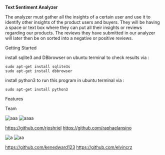 **Text Sentiment Analyzer** 

The analyzer must gather all the insights of a certain user and use it to identify other insights of the product users and buyers. They will be having a space or text box where they can put all their insights or reviews regarding our products. The reviews they have submitted in our analyzer will later then be on sorted into a negative or positive reviews. 

Getting Started

install sqlite3 and DBbrowser on ubuntu terminal to check results via :

    sudo apt-get install sqlite3s
    sudo apt-get install dbbrowser

install python3 to run this program in ubuntu terminal via :
    
    sudo apt-get install python3



Features


Team

![aaa](https://user-images.githubusercontent.com/50911396/61360745-a0163b00-a8b1-11e9-9efd-9b935e04fa93.jpg)
                                      ![aaaa](https://user-images.githubusercontent.com/50911396/61360827-cf2cac80-a8b1-11e9-8abd-79f047d9879e.jpg)

https://github.com/rjoshriel                https://github.com/raphaelansino



![a](https://user-images.githubusercontent.com/50911396/61360550-3a29b380-a8b1-11e9-99dd-17d01c0d2b4f.jpg)
                                      ![aa](https://user-images.githubusercontent.com/50911396/61360645-6fce9c80-a8b1-11e9-8048-6e80d6048248.jpg)
                                      
 https://github.com/kenedward123                              https://github.com/elvincrz




          
